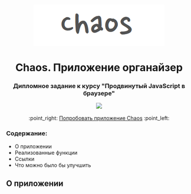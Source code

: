 <p align="center">
  <img src="https://raw.githubusercontent.com/valerie-sidman/chaos-frontend/master/screenshots/chaos_logo.png">
</p>
<h1 align="center">Chaos. Приложение органайзер</h1>
<h3 align="center">Дипломное задание к курсу "Продвинутый JavaScript в браузере"</h3>
<p align="center">
  <img src="https://ci.appveyor.com/api/projects/status/fv8vlf7i5usw0a8h">
</p>
<p align="center">
  :point_right: <a href="https://valerie-sidman.github.io/chaos-frontend/">Попробовать приложение Chaos</a> :point_left:
</p>

<h3 align="left">Содержание:</h3>
<ul>
  <li>О приложении</li>
  <li>Реализованные функции</li>
  <li>Ссылки</li>
  <li>Что можно было бы улучшить</li>
</ul>
      
<h2 align="left">О приложении</h2>
